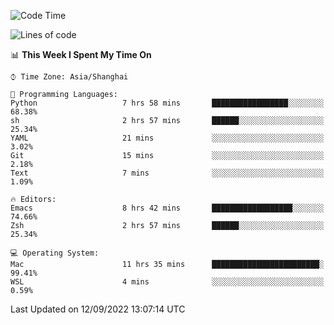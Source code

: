 <!--START_SECTION:waka-->
![Code Time](http://img.shields.io/badge/Code%20Time-858%20hrs%206%20mins-blue)

![Lines of code](https://img.shields.io/badge/From%20Hello%20World%20I%27ve%20Written-22%20Thousand%20lines%20of%20code-blue)

📊 **This Week I Spent My Time On** 

```text
⌚︎ Time Zone: Asia/Shanghai

💬 Programming Languages: 
Python                   7 hrs 58 mins       █████████████████░░░░░░░░   68.38% 
sh                       2 hrs 57 mins       ██████░░░░░░░░░░░░░░░░░░░   25.34% 
YAML                     21 mins             ░░░░░░░░░░░░░░░░░░░░░░░░░   3.02% 
Git                      15 mins             ░░░░░░░░░░░░░░░░░░░░░░░░░   2.18% 
Text                     7 mins              ░░░░░░░░░░░░░░░░░░░░░░░░░   1.09%

🔥 Editors: 
Emacs                    8 hrs 42 mins       ██████████████████░░░░░░░   74.66% 
Zsh                      2 hrs 57 mins       ██████░░░░░░░░░░░░░░░░░░░   25.34%

💻 Operating System: 
Mac                      11 hrs 35 mins      ████████████████████████░   99.41% 
WSL                      4 mins              ░░░░░░░░░░░░░░░░░░░░░░░░░   0.59%

```


 Last Updated on 12/09/2022 13:07:14 UTC
<!--END_SECTION:waka-->
